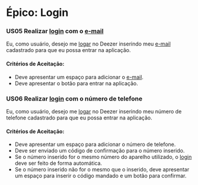 # Épico: Login
<div class="line"></div>


### US05 Realizar [login](/modelagem/lexico#login) com o [e-mail](/modelagem/lexico#e-mail)

Eu,  como usuário, desejo me [logar](/modelagem/lexico#login) no Deezer inserindo meu [e-mail](/modelagem/lexico#e-mail) cadastrado para que eu possa entrar na aplicação.

#### Critérios de Aceitação:
- Deve apresentar um espaço para adicionar o [e-mail](/modelagem/lexico#e-mail).
- Deve apresentar o botão para entrar na aplicação.

### US06 Realizar [login](/modelagem/lexico#login) com o número de telefone

Eu,  como usuário, desejo me [logar](/modelagem/lexico#login) no Deezer inserindo meu número de telefone cadastrado para que eu possa entrar na aplicação.

#### Critérios de Aceitação:
- Deve apresentar um espaço para adicionar o número de telefone.
- Deve ser enviado um código de confirmação para o número inserido.
- Se o número inserido for o mesmo número do aparelho utilizado, o [login](/modelagem/lexico#login) deve ser feito de forma automática.
- Se o número inserido não for o mesmo que o inserido, deve apresentar um espaço para inserir o código mandado e um botão para confirmar.

